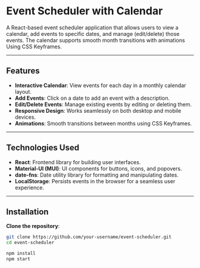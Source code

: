 # Event Scheduler with Calendar

A React-based event scheduler application that allows users to view a calendar, add events to specific dates, and manage (edit/delete) those events. The calendar supports smooth month transitions with animations Using CSS Keyframes.

---

## Features

- **Interactive Calendar**: View events for each day in a monthly calendar layout.
- **Add Events**: Click on a date to add an event with a description.
- **Edit/Delete Events**: Manage existing events by editing or deleting them.
- **Responsive Design**: Works seamlessly on both desktop and mobile devices.
- **Animations**: Smooth transitions between months using CSS Keyframes.

---

## Technologies Used

- **React**: Frontend library for building user interfaces.
- **Material-UI (MUI)**: UI components for buttons, icons, and popovers.
- **date-fns**: Date utility library for formatting and manipulating dates.
- **LocalStorage**: Persists events in the browser for a seamless user experience.

---

## Installation

**Clone the repository**:

```bash
git clone https://github.com/your-username/event-scheduler.git
cd event-scheduler

npm install
npm start
```
